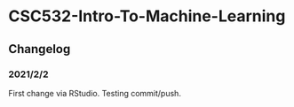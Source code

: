 # CSC532-Intro-To-Machine-Learning

## Changelog

### 2021/2/2

First change via RStudio. Testing commit/push.